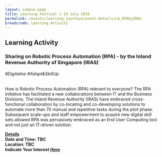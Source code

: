 ```yaml
---
layout: simple-page
title: Learning Festival 1-19 July 2019
permalink: /events/learning-journeys/event-details/LA_RPAbyIRAS
breadcrumb: Learning Activity
---
```


## Learning Activity
### Sharing on Robotic Process Automation (RPA) - by the Inland Revenue Authority of Singapore (IRAS)

###### _#Digitalise #Adapt&SkillUp_

How is Robotic Process Automation (RPA) relevant to everyone? The RPA initiative has facilitated a new collaborations between IT and the Business Divisions. The Inland Revenue Authority (IRAS) have embraced cross-functional collaboration by co-locating and co-developing solutions to automate more than 70 manual and repetitive tasks during the pilot phase. Subsequent scale-ups and staff empowerment to acquire new digital skill sets allowed RPA was pervasively embraced as an End User Computing tool and not just an IT-driven solution. 

<b><u>Details</u><br>
**Date and Time: TBC** <br>
**Location: TBC** <br>
**Indicate Your Interest [Here]()** 

